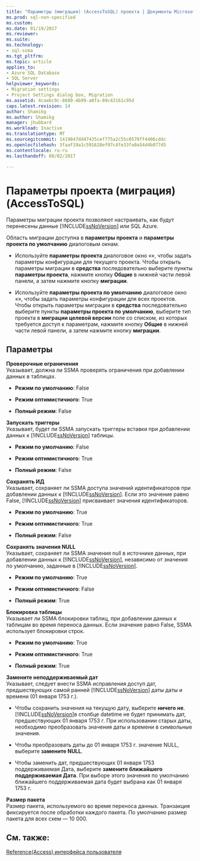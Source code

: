 ```yaml
---
title: "Параметры (миграция) (AccessToSQL) проекта | Документы Microsoft"
ms.prod: sql-non-specified
ms.custom: 
ms.date: 01/19/2017
ms.reviewer: 
ms.suite: 
ms.technology:
- sql-ssma
ms.tgt_pltfrm: 
ms.topic: article
applies_to:
- Azure SQL Database
- SQL Server
helpviewer_keywords:
- Migration settings
- Project Settings dialog box, Migration
ms.assetid: 4caebc9c-8680-4b99-a8fa-89c43161c95d
caps.latest.revision: 14
author: Shamikg
ms.author: Shamikg
manager: jhubbard
ms.workload: Inactive
ms.translationtype: MT
ms.sourcegitcommit: 1419847dd47435cef775a2c55c0578ff4406cddc
ms.openlocfilehash: 3faaf19a1c591628ef97c4fe33fa0a54d4b077d5
ms.contentlocale: ru-ru
ms.lasthandoff: 08/02/2017

---
```

# <a name="project-settings-migration-accesstosql"></a>Параметры проекта (миграция) (AccessToSQL)
Параметры миграции проекта позволяют настраивать, как будут перенесены данные [!INCLUDE[ssNoVersion](../../includes/ssnoversion_md.md)] или SQL Azure.  
  
Область миграции доступна в **параметры проекта** и **параметры проекта по умолчанию** диалоговым окнам.  
  
-   Используйте **параметры проекта** диалоговое окно «», чтобы задать параметры конфигурации для текущего проекта. Чтобы открыть параметры миграции в **средства** последовательно выберите пункты **параметры проекта**, нажмите кнопку **Общие** в нижней части левой панели, а затем нажмите кнопку **миграции**.  
  
-   Используйте **параметры проекта по умолчанию** диалоговое окно «», чтобы задать параметры конфигурации для всех проектов. Чтобы открыть параметры миграции в **средства** последовательно выберите пункты **параметры проекта по умолчанию**, выберите тип проекта в **миграции целевой версии** поле со списком, из которых требуется доступ к параметрам, нажмите кнопку **Общие** в нижней части левой панели, а затем нажмите кнопку **миграции**.  
  
## <a name="options"></a>Параметры  
**Проверочные ограничения**  
Указывает, должна ли SSMA проверять ограничения при добавлении данных в таблицах.  
  
-   **Режим по умолчанию**: False  
  
-   **Режим оптимистичного**: True  
  
-   **Полный режим**: False  
  
**Запускать триггеры**  
Указывает, будет ли SSMA запускать триггеры вставки при добавлении данных к [!INCLUDE[ssNoVersion](../../includes/ssnoversion_md.md)] таблицы.  
  
-   **Режим по умолчанию**: False  
  
-   **Режим оптимистичного**: True  
  
-   **Полный режим**: False  
  
**Сохранять ИД**  
Указывает, сохраняет ли SSMA доступа значений идентификаторов при добавлении данных к [!INCLUDE[ssNoVersion](../../includes/ssnoversion_md.md)]. Если это значение равно False, [!INCLUDE[ssNoVersion](../../includes/ssnoversion_md.md)] присваивает значения идентификаторов.  
  
-   **Режим по умолчанию**: True  
  
-   **Режим оптимистичного**: True  
  
-   **Полный режим**: False  
  
**Сохранять значения NULL**  
Указывает, сохраняет ли SSMA значения null в источнике данных, при добавлении данных к [!INCLUDE[ssNoVersion](../../includes/ssnoversion_md.md)], независимо от значения по умолчанию, заданные в [!INCLUDE[ssNoVersion](../../includes/ssnoversion_md.md)].  
  
-   **Режим по умолчанию**: True  
  
-   **Режим оптимистичного**: False  
  
-   **Полный режим**: True  
  
**Блокировка таблицы**  
Указывает ли SSMA блокировки таблиц, при добавлении данных к таблицам во время переноса данных. Если значение равно False, SSMA использует блокировки строк.  
  
-   **Режим по умолчанию**: True  
  
-   **Режим оптимистичного**: True  
  
-   **Полный режим**: True  
  
**Замените неподдерживаемый дат**  
Указывает, следует внести SSMA исправления доступ дат, предшествующих самой ранней [!INCLUDE[ssNoVersion](../../includes/ssnoversion_md.md)] даты даты и времени (01 января 1753 г.).  
  
-   Чтобы сохранить значения на текущую дату, выберите **ничего не**. [!INCLUDE[ssNoVersion](../../includes/ssnoversion_md.md)]в столбце datetime не будет принимать дат, предшествующих 01 января 1753 г. При использовании старых даты, необходимо преобразовать значения даты и времени в символьные значения.  
  
-   Чтобы преобразовать даты до 01 января 1753 г. значение NULL, выберите **замените NULL**.  
  
-   Чтобы заменить дат, предшествующих 01 января 1753 поддерживаемая Дата, выберите **замените ближайшего поддерживаемая Дата**. При выборе этого значения по умолчанию ближайшего поддерживаемая дата будет выбрана как 01 января 1753 г.  
  
**Размер пакета**  
Размер пакета, используемого во время переноса данных. Транзакция фиксируется после обработки каждого пакета. По умолчанию размер пакета для всех схем — 10 000.  
  
## <a name="see-also"></a>См. также:  
[Reference(Access) интерфейса пользователя](http://msdn.microsoft.com/en-us/af24c303-4a41-449b-9c86-d6558a97e839)  
  

